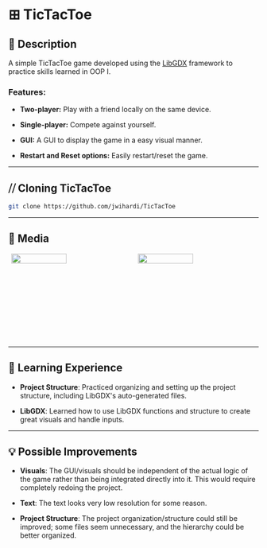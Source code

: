 # ⊞ TicTacToe

## 📜 Description
A simple TicTacToe game developed using the [LibGDX](https://libgdx.badlogicgames.com/) framework to practice skills learned in OOP I.

### Features:
- **Two-player:** Play with a friend locally on the same device.
  
- **Single-player:** Compete against yourself.

- **GUI:** A GUI to display the game in a easy visual manner. 

- **Restart and Reset options:** Easily restart/reset the game.

---

## ⧸⧸ Cloning TicTacToe

   ```bash
   git clone https://github.com/jwihardi/TicTacToe
```


---

## 📸 Media

<div style="display: flex; justify-content: space-around;">
  <img align="left" src="https://github.com/user-attachments/assets/7e1fea62-ac67-48a4-b5d7-919dddbcc982" width = "47%"/>
  <img align = "right" src="https://github.com/user-attachments/assets/9d040013-7519-4078-a260-712dce36b8be" width= "47%"/>
</div>  
<br/><br/><br/><br/><br/><br/><br/><br/><br/>

---

## 🧠 Learning Experience
- **Project Structure**: Practiced organizing and setting up the project structure, including LibGDX's auto-generated files.
  
- **LibGDX**: Learned how to use LibGDX functions and structure to create great visuals and handle inputs.

---

## 💡 Possible Improvements
- **Visuals**: The GUI/visuals should be independent of the actual logic of the game rather than being integrated directly into it. This would require completely redoing the project.
  
- **Text**: The text looks very low resolution for some reason.
  
- **Project Structure**: The project organization/structure could still be improved; some files seem unnecessary, and the hierarchy could be better organized.
